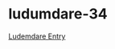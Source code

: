 # ludumdare-34
[Ludemdare Entry](http://ludumdare.com/compo/ludum-dare-34/?action=preview&uid=60415)
